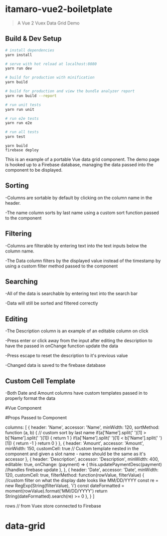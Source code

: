 # itamaro-vue2-boiletplate

> A Vue 2 Vuex Data Grid Demo

## Build & Dev Setup

``` bash
# install dependencies
yarn install

# serve with hot reload at localhost:8080
yarn run dev

# build for production with minification
yarn build

# build for production and view the bundle analyzer report
yarn run build --report

# run unit tests
yarn run unit

# run e2e tests
yarn run e2e

# run all tests
yarn test
```

```
yarn build
firebase deploy
```

This is an example of a portable Vue data grid component.
The demo page is hooked up to a Firebase database, managing the data passed into the component to be displayed.

## Sorting

-Columns are sortable by default by clicking on the column name in the header.

-The name column sorts by last name using a custom sort function passed to the component

## Filtering

-Columns are filterable by entering text into the text inputs below the column name.

-The Data column filters by the displayed value instead of the timestamp by using a custom filter method passed to the component

## Searching

-All of the data is searchable by entering text into the search bar

-Data will still be sorted and filtered correctly

## Editing

-The Description column is an example of an editable column on click

-Press enter or click away from the input after editing the description to have the passed in onChange function update the data

-Press escape to reset the description to it's previous value

-Changed data is saved to the firebase database

## Custom Cell Template

-Both Date and Amount columns have custom templates passed in to properly format the data  


#Vue Component

<vue-table :columns="columns" :rows="payments">
  <template slot="Date" slot-scope="slotProps"><span>{{displayDate(slotProps.colData)}}</span></template>
  <template slot="Amount" slot-scope="slotProps"><span>{{usDollarFormatter(slotProps.colData)}}</span></template>
</vue-table>

#Props Passed to Component

columns: [
    {
      header: 'Name',
      accessor: 'Name',
      minWidth: 120,
      sortMethod: function (a, b) { // custom sort by last name 
        if(a['Name'].split(' ')[1] > b['Name'].split(' ')[1]) { return 1 }
        if(a['Name'].split(' ')[1] < b['Name'].split(' ')[1]) { return -1 }
        return 0
      }
    },
    {
      header: 'Amount',
      accessor: 'Amount',
      minWidth: 150,
      customCell: true // Custom template nested in the component and given a slot name - name should be the same as it's accessor
    },
    {
      header: 'Description',
      accessor: 'Description',
      minWidth: 400,
      editable: true,
      onChange: (payment) => {
        this.updatePaymentDesc(payment) //handles firebase update
      },
    },
    {
      header: 'Date',
      accessor: 'Date',
      minWidth: 120,
      customCell: true,
      filterMethod: function(rowValue, filterValue) { //custom filter on what the display date looks like MM/DD/YYYY
        const re = new RegExp(String(filterValue), 'i')
        const dateFormatted = moment(rowValue).format('MM/DD/YYYY')
        return String(dateFormatted).search(re) >= 0
      },
    }
  ]

rows // from Vuex store connected to Firebase
 
# data-grid
